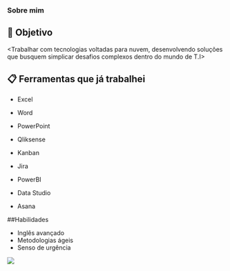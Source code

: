 ### Sobre mim




## 🚀 Objetivo

<Trabalhar com tecnologias voltadas para nuvem, desenvolvendo soluções que busquem simplicar desafios complexos dentro do mundo de T.I>


## 📋 Ferramentas que já trabalhei

- Excel

- Word

- PowerPoint

- Qliksense

- Kanban

- Jira

- PowerBI

- Data Studio

- Asana

##Habilidades

- Inglês avançado
- Metodologias ágeis
- Senso de urgência



![](https://www.google.com/url?sa=i&url=https%3A%2F%2Fwww.onebridge.tech%2Fpost%2Fwhat-is-a-data-analyst-and-should-i-hire-one&psig=AOvVaw1yE5Od2Peb5ixH5RI_TelJ&ust=1678652525744000&source=images&cd=vfe&ved=0CAwQjRxqFwoTCNCJo63c1P0CFQAAAAAdAAAAABAD)

